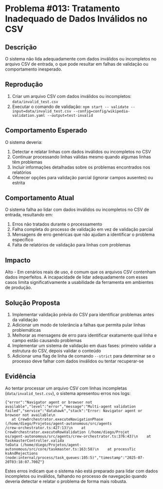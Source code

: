 # Problema #013: Tratamento Inadequado de Dados Inválidos no CSV

## Descrição
O sistema não lida adequadamente com dados inválidos ou incompletos no arquivo CSV de entrada, o que pode resultar em falhas de validação ou comportamento inesperado.

## Reprodução
1. Criar um arquivo CSV com dados inválidos ou incompletos: `data/invalid_test.csv`
2. Executar o comando de validação: `npm start -- validate --input=data/invalid_test.csv --config=config/wikipedia-validation.yaml --output=test-invalid`

## Comportamento Esperado
O sistema deveria:
1. Detectar e relatar linhas com dados inválidos ou incompletos no CSV
2. Continuar processando linhas válidas mesmo quando algumas linhas têm problemas
3. Incluir informações detalhadas sobre os problemas encontrados nos relatórios
4. Oferecer opções para validação parcial (ignorar campos ausentes) ou estrita

## Comportamento Atual
O sistema falha ao lidar com dados inválidos ou incompletos no CSV de entrada, resultando em:
1. Erros não tratados durante o processamento
2. Falha completa do processo de validação em vez de validação parcial
3. Mensagens de erro genéricas que não ajudam a identificar o problema específico
4. Falta de relatórios de validação para linhas com problemas

## Impacto
Alto - Em cenários reais de uso, é comum que os arquivos CSV contenham dados imperfeitos. A incapacidade de lidar adequadamente com esses casos limita significativamente a usabilidade da ferramenta em ambientes de produção.

## Solução Proposta
1. Implementar validação prévia do CSV para identificar problemas antes da validação
2. Adicionar um modo de tolerância a falhas que permita pular linhas problemáticas
3. Melhorar as mensagens de erro para identificar exatamente qual linha e campo estão causando problemas
4. Implementar um sistema de validação em duas fases: primeiro validar a estrutura do CSV, depois validar o conteúdo
5. Adicionar uma flag de linha de comando `--strict` para determinar se o processo deve falhar com dados inválidos ou tentar recuperar-se

## Evidência
Ao tentar processar um arquivo CSV com linhas incompletas (`data/invalid_test.csv`), o sistema apresentou erros nos logs:

```
{"error":"Navigator agent or browser not available","level":"error","message":"Multi-agent validation failed","service":"datahawk","stack":"Error: Navigator agent or browser not available\n
   at CrewOrchestrator.executeNavigationPhase (/home/diego/Projetos/agent-autonomous/src/agents
/crew-orchestrator.ts:427:13)\n    at CrewOrchestrator.executeRowValidation (/home/diego/Projet
os/agent-autonomous/src/agents/crew-orchestrator.ts:376:43)\n    at TaskmasterController.valida
teData (/home/diego/Projetos/agent-autonomous/src/core/taskmaster.ts:163:58)\n    at processTic
ksAndRejections (node:internal/process/task_queues:105:5)","timestamp":"2025-07-20T03:18:07.700Z"}
```

Estes erros indicam que o sistema não está preparado para lidar com dados incompletos ou inválidos, falhando no processo de navegação quando deveria detectar e relatar o problema de forma mais robusta. 